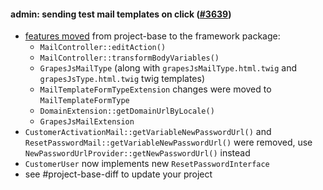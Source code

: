 #### admin: sending test mail templates on click ([#3639](https://github.com/shopsys/shopsys/pull/3639))

- [features moved](#movement-of-features-from-project-base-to-packages) from project-base to the framework package:
    - `MailController::editAction()`
    - `MailController::transformBodyVariables()`
    - `GrapesJsMailType` (along with `grapesJsMailType.html.twig` and `grapesJsType.html.twig` twig templates)
    - `MailTemplateFormTypeExtension` changes were moved to `MailTemplateFormType`
    - `DomainExtension::getDomainUrlByLocale()`
    - `GrapesJsMailExtension`
- `CustomerActivationMail::getVariableNewPasswordUrl()` and `ResetPasswordMail::getVariableNewPasswordUrl()` were removed, use `NewPasswordUrlProvider::getNewPasswordUrl()` instead
- `CustomerUser` now implements new `ResetPasswordInterface`
- see #project-base-diff to update your project
